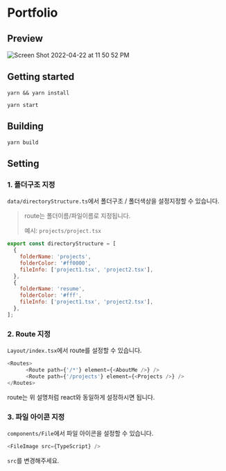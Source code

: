 # Portfolio

## Preview

![Screen Shot 2022-04-22 at 11 50 52 PM](https://user-images.githubusercontent.com/61281239/164739322-d10c9310-f498-4615-b9b9-aaab16c41328.png)




## Getting started
```angular2html
yarn && yarn install
```

```angular2html
yarn start
```

## Building
```angular2html
yarn build
```

## Setting


### 1. 폴더구조 지정

`data/directoryStructure.ts`에서 폴더구조 / 폴더색상을 설정지정할 수 있습니다.

>route는 폴더이름/파일이름로 지정됩니다.
>
>예시: `projects/project.tsx`

```js
export const directoryStructure = [
  {
    folderName: 'projects',
    folderColor: '#ff0000',
    fileInfo: ['project1.tsx', 'project2.tsx'],
  },
  {
    folderName: 'resume',
    folderColor: '#fff',
    fileInfo: ['project1.tsx', 'project2.tsx'],
  },
];
```

### 2. Route 지정

`Layout/index.tsx`에서 route를 설정할 수 있습니다.

```js
<Routes>
      <Route path={'/*'} element={<AboutMe />} />
      <Route path={'/projects'} element={<Projects />} />
</Routes>
```
route는 위 설명처럼 react와 동일하게 설정하시면 됩니다.

### 3. 파일 아이콘 지정

`components/File`에서 파일 아이콘을 설정할 수 있습니다.

```js
<FileImage src={TypeScript} />
```

`src`를 변경해주세요.

